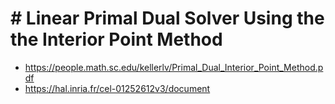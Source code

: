 # # Linear Primal Dual Solver Using the the Interior Point Method

- https://people.math.sc.edu/kellerlv/Primal_Dual_Interior_Point_Method.pdf
- https://hal.inria.fr/cel-01252612v3/document

